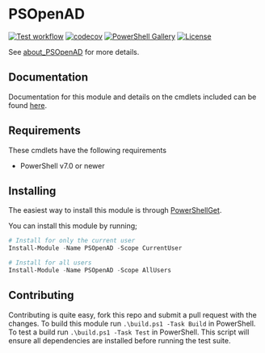 # PSOpenAD

[![Test workflow](https://github.com/jborean93/PSOpenAD/workflows/Test%20PSOpenAD/badge.svg)](https://github.com/jborean93/PSOpenAD/actions/workflows/ci.yml)
[![codecov](https://codecov.io/gh/jborean93/PSOpenAD/branch/main/graph/badge.svg?token=b51IOhpLfQ)](https://codecov.io/gh/jborean93/PSOpenAD)
[![PowerShell Gallery](https://img.shields.io/powershellgallery/dt/PSOpenAD.svg)](https://www.powershellgallery.com/packages/PSOpenAD)
[![License](https://img.shields.io/badge/license-MIT-blue.svg)](https://github.com/jborean93/PSOpenAD/blob/main/LICENSE)

See [about_PSOpenAD](docs/en-US/about_PSOpenAD.md) for more details.

## Documentation

Documentation for this module and details on the cmdlets included can be found [here](docs/en-US/PSOpenAD.md).

## Requirements

These cmdlets have the following requirements

* PowerShell v7.0 or newer

## Installing

The easiest way to install this module is through
[PowerShellGet](https://docs.microsoft.com/en-us/powershell/gallery/overview).

You can install this module by running;

```powershell
# Install for only the current user
Install-Module -Name PSOpenAD -Scope CurrentUser

# Install for all users
Install-Module -Name PSOpenAD -Scope AllUsers
```

## Contributing

Contributing is quite easy, fork this repo and submit a pull request with the changes.
To build this module run `.\build.ps1 -Task Build` in PowerShell.
To test a build run `.\build.ps1 -Task Test` in PowerShell.
This script will ensure all dependencies are installed before running the test suite.
